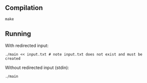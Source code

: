 ## Compilation

```
make
```

## Running

With redirected input: 

```
./main << input.txt # note input.txt does not exist and must be created
```

Without redirected input (stdin):

```
./main
```